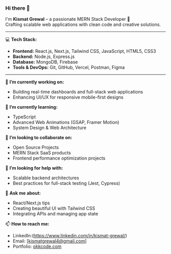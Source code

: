 ### Hi there 👋

I'm **Kismat Grewal** – a passionate MERN Stack Developer 🚀  
Crafting scalable web applications with clean code and creative solutions.

---

💻 **Tech Stack:**
- **Frontend:** React.js, Next.js, Tailwind CSS, JavaScript, HTML5, CSS3  
- **Backend:** Node.js, Express.js  
- **Database:** MongoDB, Firebase  
- **Tools & DevOps:** Git, GitHub, Vercel, Postman, Figma

---

🔭 **I’m currently working on:**
- Building real-time dashboards and full-stack web applications  
- Enhancing UI/UX for responsive mobile-first designs

🌱 **I’m currently learning:**
- TypeScript  
- Advanced Web Animations (GSAP, Framer Motion)  
- System Design & Web Architecture  

👯 **I’m looking to collaborate on:**
- Open Source Projects  
- MERN Stack SaaS products  
- Frontend performance optimization projects

🤝 **I’m looking for help with:**
- Scalable backend architectures  
- Best practices for full-stack testing (Jest, Cypress)

💬 **Ask me about:**
- React/Next.js tips  
- Creating beautiful UI with Tailwind CSS  
- Integrating APIs and managing app state

📫 **How to reach me:**
- LinkedIn:(https://www.linkedin.com/in/kismat-grewal/)
- Email: [kismatgrewal4@gmail.com]   
- Portfolio: [okkcode.com](https://okkcode.com)

